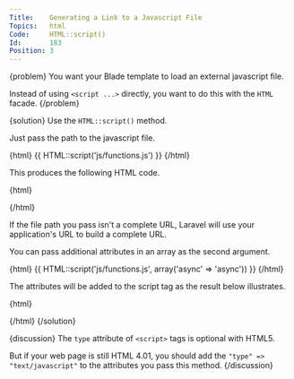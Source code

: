 ```yaml
---
Title:    Generating a Link to a Javascript File
Topics:   html
Code:     HTML::script()
Id:       183
Position: 3
---
```


{problem}
You want your Blade template to load an external javascript file.

Instead of using `<script ...>` directly, you want to do this with the `HTML` facade.
{/problem}

{solution}
Use the `HTML::script()` method.

Just pass the path to the javascript file.

{html}
{{ HTML::script('js/functions.js') }}
{/html}

This produces the following HTML code.

{html}
<script src="http://your.url/js/functions.js"></script>
{/html}

If the file path you pass isn't a complete URL, Laravel will use your application's URL to build a complete URL.

You can pass additional attributes in an array as the second argument.

{html}
{{ HTML::script('js/functions.js', array('async' => 'async')) }}
{/html}

The attributes will be added to the script tag as the result below illustrates.

{html}
<script async="async" src="http://your.url/js/functions.js"></script>
{/html}
{/solution}

{discussion}
The `type` attribute of `<script>` tags is optional with HTML5.

But if your web page is still HTML 4.01, you should add the `"type" => "text/javascript"` to the attributes you pass this method.
{/discussion}
